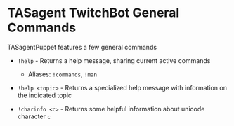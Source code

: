 # TASagent TwitchBot General Commands

TASagentPuppet features a few general commands

* `!help` - Returns a help message, sharing current active commands
    * Aliases: `!commands`, `!man`

* `!help <topic>` - Returns a specialized help message with information on the indicated topic

* `!charinfo <c>` - Returns some helpful information about unicode character `c`